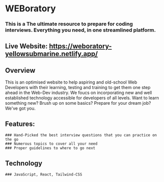 # WEBoratory
### This is a The ultimate resource to prepare for coding interviews. Everything you need, in one streamlined platform.
## Live Website: https://weboratory-yellowsubmarine.netlify.app/

## Overview
 This is an optimised website to help aspiring and old-school Web Developers with their learning, testing and training to get them one step ahead in the Web-Dev industry. We foucs on incorporating new and well established technology accessible for developers of all levels. Want to learn something new? Brush up on some basics? Prepare for your dream job? We've got you. 

## Features:
    ### Hand-Picked the best interview questions that you can practice on the go
    ### Numerous topics to cover all your need
    ### Proper guidelines to where to go next 

## Technology
    ### JavaScript, React, Tailwind-CSS
